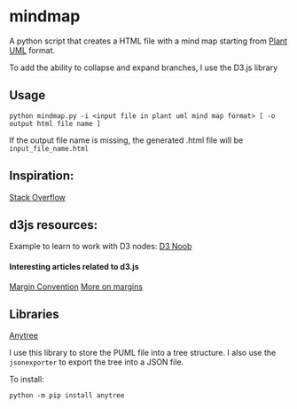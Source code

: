 # mindmap
A python script that creates a HTML file with a mind map starting from [Plant UML](https://plantuml.com) format.

To add the ability to collapse and expand branches, I use the D3.js library

## Usage

`python mindmap.py -i <input file in plant uml mind map format> [ -o output html file name ]`

If the output file name is missing, the generated .html file will be `input_file_name.html`

## Inspiration:

[Stack Overflow](https://stackoverflow.com/questions/60107431/d3-tree-with-collapsing-boxes-using-d3-version-4)

## d3js resources:

Example to learn to work with D3 nodes: [D3 Noob](http://www.d3noob.org/2014/01/tree-diagrams-in-d3js_11.html)

#### Interesting articles related to d3.js
[Margin Convention](https://observablehq.com/@d3/margin-convention)
[More on margins](https://gist.github.com/jsoma/71bee11bbe6b73887bca4138fd4d2442)


## Libraries

[Anytree](https://pypi.org/project/anytree/)

I use this library to store the PUML file into a tree structure.
I also use the `jsonexporter` to export the tree into a JSON file.

To install:

`python -m pip install anytree`

